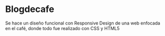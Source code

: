 # Blogdecafe
Se hace un diseño funcional con Responsive Design de una web enfocada en el café, donde todo fue realizado con CSS y HTML5

